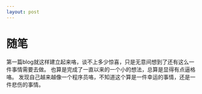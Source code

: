 ```yaml
---
layout: post
---
```


# 随笔
第一篇blog就这样建立起来咯，谈不上多少惊喜，只是无意间想到了还有这么一件事情需要去做。
也算是完成了一直以来的一个小的想法，总算是显得有点逼格咯。
发现自己越来越像一个程序员咯，不知道这个算是一件幸运的事情，还是一件悲伤的事情。
